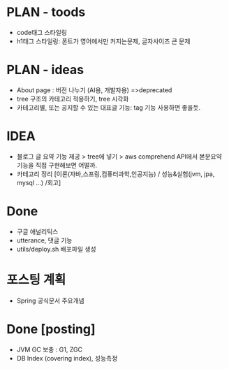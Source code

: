 # PLAN - toods 
* code태그 스타일링
* h1태그 스타일링: 폰트가 영어에서만 커지는문제, 글자사이즈 큰 문제


# PLAN - ideas
* About page : 버전 나누기 (AI용, 개발자용) =>deprecated
* tree 구조의 카테고리 적용하기, tree 시각화
* 카테고리별, 또는 공지할 수 있는 대표글 기능: tag 기능 사용하면 좋을듯.


# IDEA
* 블로그 글 요약 기능 제공 > tree에 넣기 > aws comprehend API에서 본문요약기능을 직접 구현해보면 어떨까.
* 카테고리 정리 [이론(자바,스프링,컴퓨터과학,인공지능) / 성능&실험(jvm, jpa, mysql ...) /회고]

# Done
* 구글 애널리틱스
* utterance, 댓글 기능
* utils/deploy.sh 배포파일 생성

# 포스팅 계획
* Spring 공식문서 주요개념



# Done [posting]
* JVM GC 보충 : G1, ZGC
* DB Index (covering index), 성능측정
